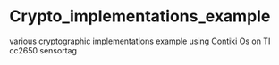 # Crypto_implementations_example
various cryptographic implementations example using Contiki Os on TI cc2650 sensortag
